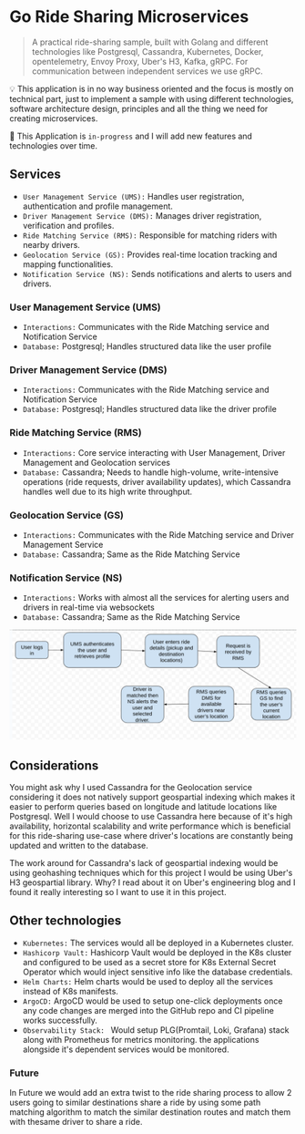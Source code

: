 # Go Ride Sharing Microservices

> A practical ride-sharing sample, built with Golang and different technologies like Postgresql, Cassandra, Kubernetes, Docker, opentelemetry, Envoy Proxy, Uber's H3, Kafka, gRPC. For communication between independent services we use gRPC.

💡 This application is in no way business oriented and the focus is mostly on technical part, just to implement a sample with using different technologies, software architecture design, principles and all the thing we need for creating microservices.

🚀 This Application is `in-progress` and I will add new features and technologies over time.

## Services
- `User Management Service (UMS):` Handles user registration, authentication and profile management.
- `Driver Management Service (DMS):` Manages driver registration, verification and profiles.
- `Ride Matching Service (RMS):` Responsible for matching riders with nearby drivers.
- `Geolocation Service (GS):` Provides real-time location tracking and mapping functionalities.
- `Notification Service (NS):` Sends notifications and alerts to users and drivers.

### User Management Service (UMS)
- `Interactions:` Communicates with the Ride Matching service and Notification Service
- `Database:` Postgresql; Handles structured data like the user profile

### Driver Management Service (DMS)
- `Interactions:` Communicates with the Ride Matching service and Notification Service
- `Database:` Postgresql; Handles structured data like the driver profile

### Ride Matching Service (RMS)
- `Interactions:` Core service interacting with User Management, Driver Management and Geolocation services
- `Database:` Cassandra; Needs to handle high-volume, write-intensive operations (ride requests, driver availability updates), which Cassandra handles well due to its high write throughput.

### Geolocation Service (GS)
- `Interactions:` Communicates with the Ride Matching service and Driver Management Service
- `Database:` Cassandra; Same as the Ride Matching Service

### Notification Service (NS)
- `Interactions:` Works with almost all the services for alerting users and drivers in real-time via websockets
- `Database:` Cassandra; Same as the Ride Matching Service

![](./assets/service_flow.png)

## Considerations
You might ask why I used Cassandra for the Geolocation service considering it does not natively support geospartial indexing
which makes it easier to perform queries based on longitude and latitude locations like Postgresql. Well I would choose to use
Cassandra here because of it's high availability, horizontal scalability and write performance which is beneficial for this
ride-sharing use-case where driver's locations are constantly being updated and written to the database.

The work around for Cassandra's lack of geospartial indexing would be using geohashing techniques which for this project I 
would be using Uber's H3 geospartial library. Why? I read about it on Uber's engineering blog and I found it really interesting
so I want to use it in this project.

## Other technologies
- `Kubernetes:` The services would all be deployed in a Kubernetes cluster.
- `Hashicorp Vault:` Hashicorp Vault would be deployed in the K8s cluster and configured to be used as a secret store for K8s External Secret Operator which would inject sensitive info like the database credentials.
- `Helm Charts:` Helm charts would be used to deploy all the services instead of K8s manifests.
- `ArgoCD:` ArgoCD would be used to setup one-click deployments once any code changes are merged into the GitHub repo and CI pipeline works successfully.
- `Observability Stack: ` Would setup PLG(Promtail, Loki, Grafana) stack along with Prometheus for metrics monitoring. the applications alongside it's dependent services would be monitored.

### Future
In Future we would add an extra twist to the ride sharing process to allow 2 users going to similar destinations share a
ride by using some path matching algorithm to match the similar destination routes and match them with thesame driver to share a ride.
